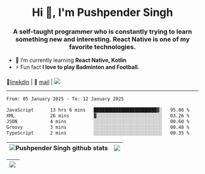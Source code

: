 <h1 align="center">Hi 👋, I'm Pushpender Singh</h1>
<h3 align="center">A self-taught programmer who is constantly trying to learn something new and interesting. React Native is one of my favorite technologies.</h3>

- 🌱 I’m currently learning **React Native, Kotlin**
- ⚡ Fun fact **I love to play Badminton and Football.**

👔[linekdin](https://www.linkedin.com/in/pushpender-singh-240061202/) | 📧 [mail](mailto:pushpendersingh694@gmail.com) | 
<a href="https://github.com/pushpender-singh-ap/pushpender-singh-ap">
    <img src="https://komarev.com/ghpvc/?username=pushpender-singh-ap&style=for-the-badge">
</a>


---

<!--START_SECTION:waka-->

```txt
From: 05 January 2025 - To: 12 January 2025

JavaScript      13 hrs 6 mins   ███████████████████████▓░   95.06 %
XML             26 mins         ▓░░░░░░░░░░░░░░░░░░░░░░░░   03.26 %
JSON            4 mins          ░░░░░░░░░░░░░░░░░░░░░░░░░   00.60 %
Groovy          3 mins          ░░░░░░░░░░░░░░░░░░░░░░░░░   00.48 %
TypeScript      2 mins          ░░░░░░░░░░░░░░░░░░░░░░░░░   00.35 %
```

<!--END_SECTION:waka-->


| <a><img align="center" src="https://github-readme-stats-iota-ecru-15.vercel.app/api?username=pushpender-singh-ap&show_icons=true&include_all_commits=true&theme=buefy&hide_border=true" alt="Pushpender Singh github stats" /></a> | <a><img align="center" src="https://github-readme-stats-iota-ecru-15.vercel.app/api/top-langs/?username=pushpender-singh-ap&layout=compact&theme=buefy&hide_border=true" /></a> |
| ------------- | ------------- |

| <a> <img align="left" src="https://github-readme-streak-stats.herokuapp.com/?user=pushpender-singh-ap" /></br> </a> |
| ------------- |
